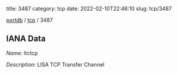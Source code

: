 title: 3487
category: tcp
date: 2022-02-10T22:46:10
slug: tcp/3487

[portdb](/) / [tcp](/category/tcp.html) / 3487


## IANA Data

_Name:_ ltctcp

_Description:_ LISA TCP Transfer Channel

